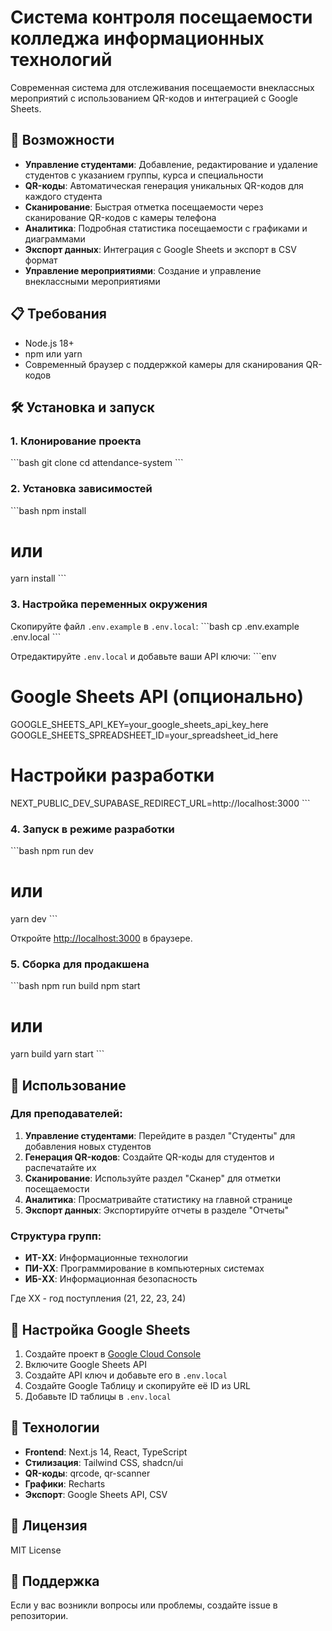 # Система контроля посещаемости колледжа информационных технологий

Современная система для отслеживания посещаемости внеклассных мероприятий с использованием QR-кодов и интеграцией с Google Sheets.

## 🚀 Возможности

- **Управление студентами**: Добавление, редактирование и удаление студентов с указанием группы, курса и специальности
- **QR-коды**: Автоматическая генерация уникальных QR-кодов для каждого студента
- **Сканирование**: Быстрая отметка посещаемости через сканирование QR-кодов с камеры телефона
- **Аналитика**: Подробная статистика посещаемости с графиками и диаграммами
- **Экспорт данных**: Интеграция с Google Sheets и экспорт в CSV формат
- **Управление мероприятиями**: Создание и управление внеклассными мероприятиями

## 📋 Требования

- Node.js 18+ 
- npm или yarn
- Современный браузер с поддержкой камеры для сканирования QR-кодов

## 🛠 Установка и запуск

### 1. Клонирование проекта
\`\`\`bash
git clone <repository-url>
cd attendance-system
\`\`\`

### 2. Установка зависимостей
\`\`\`bash
npm install
# или
yarn install
\`\`\`

### 3. Настройка переменных окружения
Скопируйте файл `.env.example` в `.env.local`:
\`\`\`bash
cp .env.example .env.local
\`\`\`

Отредактируйте `.env.local` и добавьте ваши API ключи:
\`\`\`env
# Google Sheets API (опционально)
GOOGLE_SHEETS_API_KEY=your_google_sheets_api_key_here
GOOGLE_SHEETS_SPREADSHEET_ID=your_spreadsheet_id_here

# Настройки разработки
NEXT_PUBLIC_DEV_SUPABASE_REDIRECT_URL=http://localhost:3000
\`\`\`

### 4. Запуск в режиме разработки
\`\`\`bash
npm run dev
# или
yarn dev
\`\`\`

Откройте [http://localhost:3000](http://localhost:3000) в браузере.

### 5. Сборка для продакшена
\`\`\`bash
npm run build
npm start
# или
yarn build
yarn start
\`\`\`

## 📱 Использование

### Для преподавателей:

1. **Управление студентами**: Перейдите в раздел "Студенты" для добавления новых студентов
2. **Генерация QR-кодов**: Создайте QR-коды для студентов и распечатайте их
3. **Сканирование**: Используйте раздел "Сканер" для отметки посещаемости
4. **Аналитика**: Просматривайте статистику на главной странице
5. **Экспорт данных**: Экспортируйте отчеты в разделе "Отчеты"

### Структура групп:
- **ИТ-XX**: Информационные технологии
- **ПИ-XX**: Программирование в компьютерных системах  
- **ИБ-XX**: Информационная безопасность

Где XX - год поступления (21, 22, 23, 24)

## 🔧 Настройка Google Sheets

1. Создайте проект в [Google Cloud Console](https://console.cloud.google.com/)
2. Включите Google Sheets API
3. Создайте API ключ и добавьте его в `.env.local`
4. Создайте Google Таблицу и скопируйте её ID из URL
5. Добавьте ID таблицы в `.env.local`

## 🎨 Технологии

- **Frontend**: Next.js 14, React, TypeScript
- **Стилизация**: Tailwind CSS, shadcn/ui
- **QR-коды**: qrcode, qr-scanner
- **Графики**: Recharts
- **Экспорт**: Google Sheets API, CSV

## 📄 Лицензия

MIT License

## 🤝 Поддержка

Если у вас возникли вопросы или проблемы, создайте issue в репозитории.
